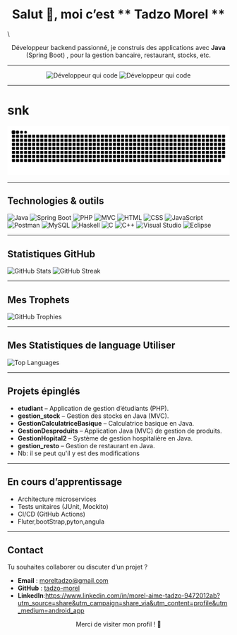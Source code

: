 <h1 align="center">Salut 👋, moi c’est ** Tadzo Morel **</h1>

\
<p align="center">
  Développeur backend passionné, je construis des applications  avec <strong>Java</strong> (Spring Boot) , pour la gestion bancaire, restaurant, stocks, etc.
</p>

---

<p align="center">
  <img src="https://media.giphy.com/media/qgQUggAC3Pfv687qPC/giphy.gif" alt="Développeur qui code" />
  <img src="https://media.giphy.com/media/qgQUggAC3Pfv687qPC/giphy.gif" alt="Développeur qui code" />

</p>

  ---
  
# snk

<picture>
  <source
    media="(prefers-color-scheme: dark)"
    srcset="https://raw.githubusercontent.com/platane/snk/output/github-contribution-grid-snake-dark.svg"
  />
  <source
    media="(prefers-color-scheme: light)"
    srcset="https://raw.githubusercontent.com/platane/snk/output/github-contribution-grid-snake.svg"
  />
  <img
    alt="github contribution grid snake animation"
    src="https://raw.githubusercontent.com/platane/snk/output/github-contribution-grid-snake.svg"
  />
</picture>

---

##  Technologies & outils

<p align="left">
  <img src="https://img.shields.io/badge/Java-007396?style=for-the-badge&logo=java&logoColor=white" alt="Java"/>
  <img src="https://img.shields.io/badge/Spring_Boot-6DB33F?style=for-the-badge&logo=spring-boot&logoColor=white" alt="Spring Boot"/>
  <img src="https://img.shields.io/badge/PHP-777BB4?style=for-the-badge&logo=php&logoColor=white" alt="PHP"/>
  <img src="https://img.shields.io/badge/MVC-000000?style=for-the-badge" alt="MVC"/>
  <img src="https://img.shields.io/badge/HTML5-E34F26?style=for-the-badge&logo=html5&logoColor=white" alt="HTML"/>
  <img src="https://img.shields.io/badge/CSS3-1572B6?style=for-the-badge&logo=css3&logoColor=white" alt="CSS"/>
   <img src="https://img.shields.io/badge/JavaScript-F7DF1E?style=for-the-badge&logo=javascript&logoColor=black" alt="JavaScript"/>
  <img src="https://img.shields.io/badge/Postman-FF6C37?style=for-the-badge&logo=postman&logoColor=white" alt="Postman"/>
  <img src="https://img.shields.io/badge/MySQL-4479A1?style=for-the-badge&logo=mysql&logoColor=white" alt="MySQL"/>
  <img src="https://img.shields.io/badge/Haskell-5E5086?style=for-the-badge&logo=haskell&logoColor=white" alt="Haskell"/>
  <img src="https://img.shields.io/badge/C-A8B9CC?style=for-the-badge&logo=c&logoColor=white" alt="C"/>
  <img src="https://img.shields.io/badge/C++-00599C?style=for-the-badge&logo=cplusplus&logoColor=white" alt="C++"/>
  <img src="https://img.shields.io/badge/Visual_Studio-5C2D91?style=for-the-badge&logo=visual-studio&logoColor=white" alt="Visual Studio"/>
  <img src="https://img.shields.io/badge/Eclipse-2C2255?style=for-the-badge&logo=eclipse&logoColor=white" alt="Eclipse"/>
</p>

---

##  Statistiques GitHub

<p align="left">
  <img src="https://github-readme-stats.vercel.app/api?username=tadzo-morel&show_icons=true&theme=tokyonight" alt="GitHub Stats"/>
  <img src="https://github-readme-streak-stats.herokuapp.com/?user=tadzo-morel&theme=tokyonight" alt="GitHub Streak"/>
</p>

---

## Mes Trophets

<img src="https://github-profile-trophy.vercel.app/?username=tadzo-morel" alt="GitHub Trophies">

---

## Mes Statistiques de language Utiliser

<img src="https://github-readme-stats.vercel.app/api/top-langs/?username=tadzo-morel&layout=compact" alt="Top Languages">

---

##  Projets épinglés

- **etudiant** – Application de gestion d’étudiants (PHP).
- **gestion_stock** – Gestion des stocks en Java (MVC).
- **GestionCalculatriceBasique** – Calculatrice basique en Java.
- **GestionDesproduits** – Application Java (MVC) de gestion de produits.
- **GestionHopital2** – Système de gestion hospitalière en Java.
- **gestion_resto** – Gestion de restaurant en Java.
-  Nb: il se peut qu'il y est des modifications

---

##  En cours d’apprentissage

- Architecture microservices
- Tests unitaires (JUnit, Mockito)
- CI/CD (GitHub Actions)
- Fluter,bootStrap,pyton,angula

---
    
##  Contact

Tu souhaites collaborer ou discuter d’un projet ?  
- **Email** : moreltadzo@gmail.com  
- **GitHub** : [tadzo-morel](https://github.com/tadzo-morel)  
- **LinkedIn**:https://www.linkedin.com/in/morel-aime-tadzo-9472012ab?utm_source=share&utm_campaign=share_via&utm_content=profile&utm_medium=android_app  

<p align="center">
  Merci de visiter mon profil ! 🌟
</p>
